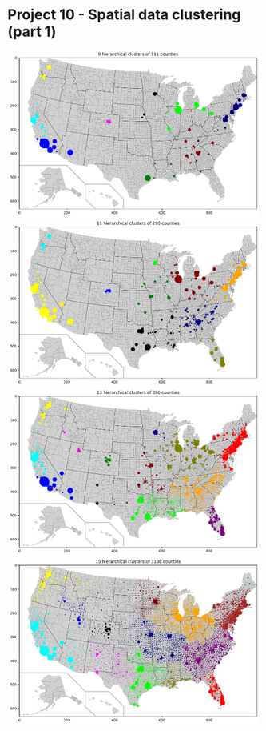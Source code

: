 # Project 10 - Spatial data clustering (part 1)
![](figures/Project10_fig1.png) \
![](figures/Project10_fig2.png) \
![](figures/Project10_fig3.png) \
![](figures/Project10_fig4.png)
